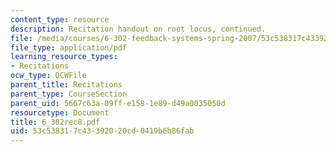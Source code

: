 ```yaml
---
content_type: resource
description: Recitation handout on root locus, continued.
file: /media/courses/6-302-feedback-systems-spring-2007/53c538317c43392020cd0419b6b86fab_6_302rec8.pdf
file_type: application/pdf
learning_resource_types:
- Recitations
ocw_type: OCWFile
parent_title: Recitations
parent_type: CourseSection
parent_uid: 5667c63a-09ff-e158-1e89-d49a0035050d
resourcetype: Document
title: 6_302rec8.pdf
uid: 53c53831-7c43-3920-20cd-0419b6b86fab
---
```

